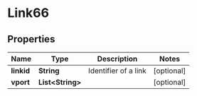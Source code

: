 
# Link66

## Properties
Name | Type | Description | Notes
------------ | ------------- | ------------- | -------------
**linkid** | **String** | Identifier of a link |  [optional]
**vport** | **List&lt;String&gt;** |  |  [optional]




